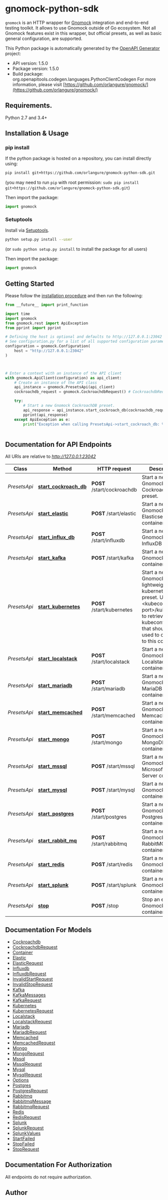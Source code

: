 # gnomock-python-sdk
`gnomock` is an HTTP wrapper for [Gnomock](https://github.com/orlangure/gnomock) integration and end-to-end testing toolkit. It allows to use Gnomock outside of Go ecosystem. Not all Gnomock features exist in this wrapper, but official presets, as well as basic general configuration, are supported.


This Python package is automatically generated by the [OpenAPI Generator](https://openapi-generator.tech) project:

- API version: 1.5.0
- Package version: 1.5.0
- Build package: org.openapitools.codegen.languages.PythonClientCodegen
For more information, please visit [https://github.com/orlangure/gnomock/](https://github.com/orlangure/gnomock/)

## Requirements.

Python 2.7 and 3.4+

## Installation & Usage
### pip install

If the python package is hosted on a repository, you can install directly using:

```sh
pip install git+https://github.com/orlangure/gnomock-python-sdk.git
```
(you may need to run `pip` with root permission: `sudo pip install git+https://github.com/orlangure/gnomock-python-sdk.git`)

Then import the package:
```python
import gnomock
```

### Setuptools

Install via [Setuptools](http://pypi.python.org/pypi/setuptools).

```sh
python setup.py install --user
```
(or `sudo python setup.py install` to install the package for all users)

Then import the package:
```python
import gnomock
```

## Getting Started

Please follow the [installation procedure](#installation--usage) and then run the following:

```python
from __future__ import print_function

import time
import gnomock
from gnomock.rest import ApiException
from pprint import pprint

# Defining the host is optional and defaults to http://127.0.0.1:23042
# See configuration.py for a list of all supported configuration parameters.
configuration = gnomock.Configuration(
    host = "http://127.0.0.1:23042"
)



# Enter a context with an instance of the API client
with gnomock.ApiClient(configuration) as api_client:
    # Create an instance of the API class
    api_instance = gnomock.PresetsApi(api_client)
    cockroachdb_request = gnomock.CockroachdbRequest() # CockroachdbRequest | 

    try:
        # Start a new Gnomock CockroachDB preset.
        api_response = api_instance.start_cockroach_db(cockroachdb_request)
        pprint(api_response)
    except ApiException as e:
        print("Exception when calling PresetsApi->start_cockroach_db: %s\n" % e)
    
```

## Documentation for API Endpoints

All URIs are relative to *http://127.0.0.1:23042*

Class | Method | HTTP request | Description
------------ | ------------- | ------------- | -------------
*PresetsApi* | [**start_cockroach_db**](docs/PresetsApi.md#start_cockroach_db) | **POST** /start/cockroachdb | Start a new Gnomock CockroachDB preset.
*PresetsApi* | [**start_elastic**](docs/PresetsApi.md#start_elastic) | **POST** /start/elastic | Start a new Gnomock Elasticsearch container
*PresetsApi* | [**start_influx_db**](docs/PresetsApi.md#start_influx_db) | **POST** /start/influxdb | Start a new Gnomock InfluxDB preset.
*PresetsApi* | [**start_kafka**](docs/PresetsApi.md#start_kafka) | **POST** /start/kafka | Start a new Gnomock Kafka container
*PresetsApi* | [**start_kubernetes**](docs/PresetsApi.md#start_kubernetes) | **POST** /start/kubernetes | Start a new Gnomock lightweight kubernetes (k3s) preset. Use &#x60;host:&lt;kubeconfig-port&gt;/kubeconfig&#x60; to retrieve the kubeconfig file that should be used to connect to this container. 
*PresetsApi* | [**start_localstack**](docs/PresetsApi.md#start_localstack) | **POST** /start/localstack | Start a new Gnomock Localstack container
*PresetsApi* | [**start_mariadb**](docs/PresetsApi.md#start_mariadb) | **POST** /start/mariadb | Start a new Gnomock MariaDB container
*PresetsApi* | [**start_memcached**](docs/PresetsApi.md#start_memcached) | **POST** /start/memcached | Start a new Gnomock Memcached container
*PresetsApi* | [**start_mongo**](docs/PresetsApi.md#start_mongo) | **POST** /start/mongo | Start a new Gnomock MongoDB container
*PresetsApi* | [**start_mssql**](docs/PresetsApi.md#start_mssql) | **POST** /start/mssql | Start a new Gnomock Microsoft SQL Server container
*PresetsApi* | [**start_mysql**](docs/PresetsApi.md#start_mysql) | **POST** /start/mysql | Start a new Gnomock MySQL container
*PresetsApi* | [**start_postgres**](docs/PresetsApi.md#start_postgres) | **POST** /start/postgres | Start a new Gnomock Postgres container
*PresetsApi* | [**start_rabbit_mq**](docs/PresetsApi.md#start_rabbit_mq) | **POST** /start/rabbitmq | Start a new Gnomock RabbitMQ container
*PresetsApi* | [**start_redis**](docs/PresetsApi.md#start_redis) | **POST** /start/redis | Start a new Gnomock Redis container
*PresetsApi* | [**start_splunk**](docs/PresetsApi.md#start_splunk) | **POST** /start/splunk | Start a new Gnomock Splunk container
*PresetsApi* | [**stop**](docs/PresetsApi.md#stop) | **POST** /stop | Stop an existing Gnomock container


## Documentation For Models

 - [Cockroachdb](docs/Cockroachdb.md)
 - [CockroachdbRequest](docs/CockroachdbRequest.md)
 - [Container](docs/Container.md)
 - [Elastic](docs/Elastic.md)
 - [ElasticRequest](docs/ElasticRequest.md)
 - [Influxdb](docs/Influxdb.md)
 - [InfluxdbRequest](docs/InfluxdbRequest.md)
 - [InvalidStartRequest](docs/InvalidStartRequest.md)
 - [InvalidStopRequest](docs/InvalidStopRequest.md)
 - [Kafka](docs/Kafka.md)
 - [KafkaMessages](docs/KafkaMessages.md)
 - [KafkaRequest](docs/KafkaRequest.md)
 - [Kubernetes](docs/Kubernetes.md)
 - [KubernetesRequest](docs/KubernetesRequest.md)
 - [Localstack](docs/Localstack.md)
 - [LocalstackRequest](docs/LocalstackRequest.md)
 - [Mariadb](docs/Mariadb.md)
 - [MariadbRequest](docs/MariadbRequest.md)
 - [Memcached](docs/Memcached.md)
 - [MemcachedRequest](docs/MemcachedRequest.md)
 - [Mongo](docs/Mongo.md)
 - [MongoRequest](docs/MongoRequest.md)
 - [Mssql](docs/Mssql.md)
 - [MssqlRequest](docs/MssqlRequest.md)
 - [Mysql](docs/Mysql.md)
 - [MysqlRequest](docs/MysqlRequest.md)
 - [Options](docs/Options.md)
 - [Postgres](docs/Postgres.md)
 - [PostgresRequest](docs/PostgresRequest.md)
 - [Rabbitmq](docs/Rabbitmq.md)
 - [RabbitmqMessage](docs/RabbitmqMessage.md)
 - [RabbitmqRequest](docs/RabbitmqRequest.md)
 - [Redis](docs/Redis.md)
 - [RedisRequest](docs/RedisRequest.md)
 - [Splunk](docs/Splunk.md)
 - [SplunkRequest](docs/SplunkRequest.md)
 - [SplunkValues](docs/SplunkValues.md)
 - [StartFailed](docs/StartFailed.md)
 - [StopFailed](docs/StopFailed.md)
 - [StopRequest](docs/StopRequest.md)


## Documentation For Authorization

 All endpoints do not require authorization.

## Author




